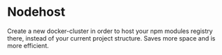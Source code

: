 # Nodehost

Create a new docker-cluster in order to host your npm modules registry there, instead of your current project structure. Saves more space and is more efficient.
